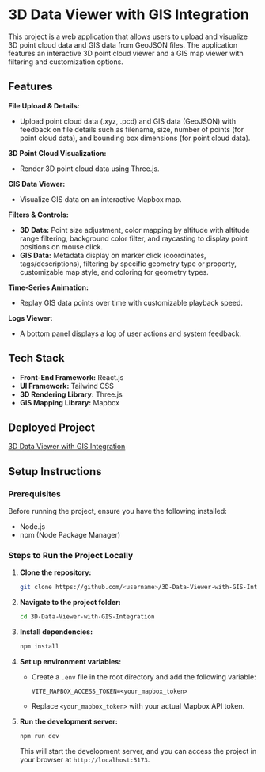 # 3D Data Viewer with GIS Integration

This project is a web application that allows users to upload and visualize 3D point cloud data and GIS data from GeoJSON files. The application features an interactive 3D point cloud viewer and a GIS map viewer with filtering and customization options.

## Features

**File Upload & Details:**

*   Upload point cloud data (.xyz, .pcd) and GIS data (GeoJSON) with feedback on file details such as filename, size, number of points (for point cloud data), and bounding box dimensions (for point cloud data).

**3D Point Cloud Visualization:**

*   Render 3D point cloud data using Three.js.

**GIS Data Viewer:**

*   Visualize GIS data on an interactive Mapbox map.

**Filters & Controls:**

*   **3D Data:** Point size adjustment, color mapping by altitude with altitude range filtering, background color filter, and raycasting to display point positions on mouse click.
*   **GIS Data:** Metadata display on marker click (coordinates, tags/descriptions), filtering by specific geometry type or property, customizable map style, and coloring for geometry types.

**Time-Series Animation:**

*   Replay GIS data points over time with customizable playback speed.

**Logs Viewer:**

*   A bottom panel displays a log of user actions and system feedback.

## Tech Stack

*   **Front-End Framework:** React.js
*   **UI Framework:** Tailwind CSS
*   **3D Rendering Library:** Three.js
*   **GIS Mapping Library:** Mapbox

## Deployed Project

[3D Data Viewer with GIS Integration](https://3d-data-viewer-with-gis-integration.netlify.app/)

## Setup Instructions

### Prerequisites

Before running the project, ensure you have the following installed:

*   Node.js
*   npm (Node Package Manager)

### Steps to Run the Project Locally

1.  **Clone the repository:**

    ```bash
    git clone https://github.com/<username>/3D-Data-Viewer-with-GIS-Integration.git
    ```

2.  **Navigate to the project folder:**

    ```bash
    cd 3D-Data-Viewer-with-GIS-Integration
    ```

3.  **Install dependencies:**

    ```bash
    npm install
    ```

4.  **Set up environment variables:**

    *   Create a `.env` file in the root directory and add the following variable:

        ```
        VITE_MAPBOX_ACCESS_TOKEN=<your_mapbox_token>
        ```

    *   Replace `<your_mapbox_token>` with your actual Mapbox API token.

5.  **Run the development server:**

    ```bash
    npm run dev
    ```

    This will start the development server, and you can access the project in your browser at `http://localhost:5173`.
